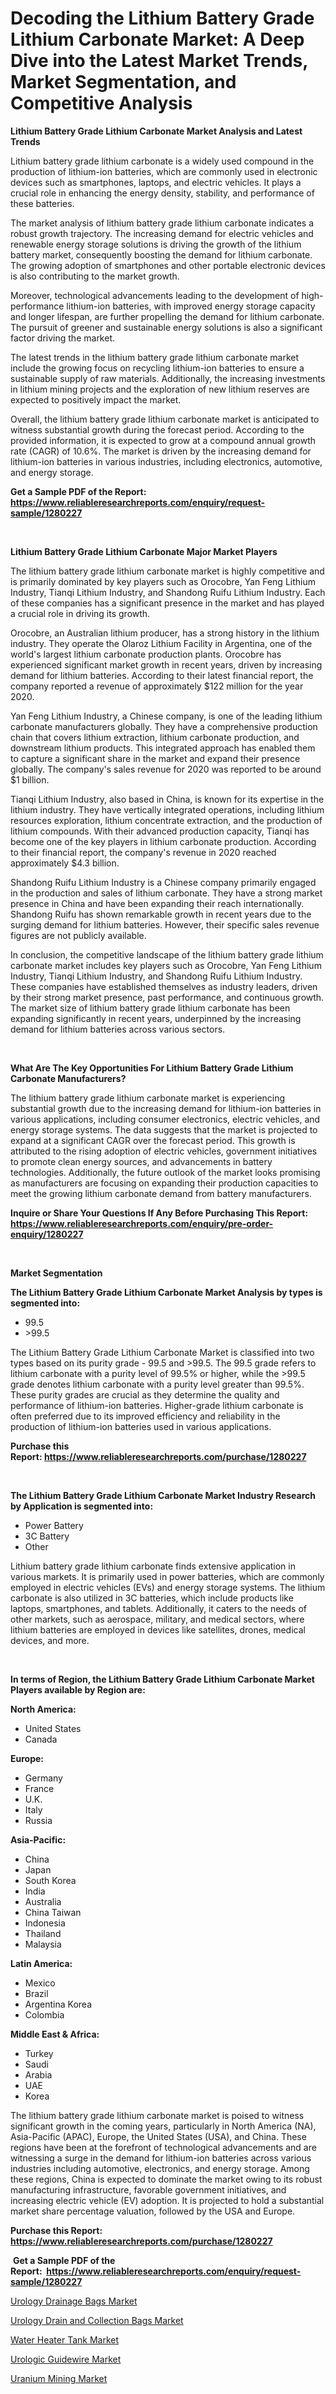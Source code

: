 <p><h1>Decoding the Lithium Battery Grade Lithium Carbonate Market: A Deep Dive into the Latest Market Trends, Market Segmentation, and Competitive Analysis</h1></p><p><strong>Lithium Battery Grade Lithium Carbonate Market Analysis and Latest Trends</strong></p>
<p><p>Lithium battery grade lithium carbonate is a widely used compound in the production of lithium-ion batteries, which are commonly used in electronic devices such as smartphones, laptops, and electric vehicles. It plays a crucial role in enhancing the energy density, stability, and performance of these batteries.</p><p>The market analysis of lithium battery grade lithium carbonate indicates a robust growth trajectory. The increasing demand for electric vehicles and renewable energy storage solutions is driving the growth of the lithium battery market, consequently boosting the demand for lithium carbonate. The growing adoption of smartphones and other portable electronic devices is also contributing to the market growth.</p><p>Moreover, technological advancements leading to the development of high-performance lithium-ion batteries, with improved energy storage capacity and longer lifespan, are further propelling the demand for lithium carbonate. The pursuit of greener and sustainable energy solutions is also a significant factor driving the market.</p><p>The latest trends in the lithium battery grade lithium carbonate market include the growing focus on recycling lithium-ion batteries to ensure a sustainable supply of raw materials. Additionally, the increasing investments in lithium mining projects and the exploration of new lithium reserves are expected to positively impact the market.</p><p>Overall, the lithium battery grade lithium carbonate market is anticipated to witness substantial growth during the forecast period. According to the provided information, it is expected to grow at a compound annual growth rate (CAGR) of 10.6%. The market is driven by the increasing demand for lithium-ion batteries in various industries, including electronics, automotive, and energy storage.</p></p>
<p><strong>Get a Sample PDF of the Report:&nbsp; <a href="https://www.reliableresearchreports.com/enquiry/request-sample/1280227">https://www.reliableresearchreports.com/enquiry/request-sample/1280227</a></strong></p>
<p>&nbsp;</p>
<p><strong>Lithium Battery Grade Lithium Carbonate Major Market Players</strong></p>
<p><p>The lithium battery grade lithium carbonate market is highly competitive and is primarily dominated by key players such as Orocobre, Yan Feng Lithium Industry, Tianqi Lithium Industry, and Shandong Ruifu Lithium Industry. Each of these companies has a significant presence in the market and has played a crucial role in driving its growth.</p><p>Orocobre, an Australian lithium producer, has a strong history in the lithium industry. They operate the Olaroz Lithium Facility in Argentina, one of the world's largest lithium carbonate production plants. Orocobre has experienced significant market growth in recent years, driven by increasing demand for lithium batteries. According to their latest financial report, the company reported a revenue of approximately $122 million for the year 2020.</p><p>Yan Feng Lithium Industry, a Chinese company, is one of the leading lithium carbonate manufacturers globally. They have a comprehensive production chain that covers lithium extraction, lithium carbonate production, and downstream lithium products. This integrated approach has enabled them to capture a significant share in the market and expand their presence globally. The company's sales revenue for 2020 was reported to be around $1 billion.</p><p>Tianqi Lithium Industry, also based in China, is known for its expertise in the lithium industry. They have vertically integrated operations, including lithium resources exploration, lithium concentrate extraction, and the production of lithium compounds. With their advanced production capacity, Tianqi has become one of the key players in lithium carbonate production. According to their financial report, the company's revenue in 2020 reached approximately $4.3 billion.</p><p>Shandong Ruifu Lithium Industry is a Chinese company primarily engaged in the production and sales of lithium carbonate. They have a strong market presence in China and have been expanding their reach internationally. Shandong Ruifu has shown remarkable growth in recent years due to the surging demand for lithium batteries. However, their specific sales revenue figures are not publicly available.</p><p>In conclusion, the competitive landscape of the lithium battery grade lithium carbonate market includes key players such as Orocobre, Yan Feng Lithium Industry, Tianqi Lithium Industry, and Shandong Ruifu Lithium Industry. These companies have established themselves as industry leaders, driven by their strong market presence, past performance, and continuous growth. The market size of lithium battery grade lithium carbonate has been expanding significantly in recent years, underpinned by the increasing demand for lithium batteries across various sectors.</p></p>
<p>&nbsp;</p>
<p><strong>What Are The Key Opportunities For Lithium Battery Grade Lithium Carbonate Manufacturers?</strong></p>
<p><p>The lithium battery grade lithium carbonate market is experiencing substantial growth due to the increasing demand for lithium-ion batteries in various applications, including consumer electronics, electric vehicles, and energy storage systems. The data suggests that the market is projected to expand at a significant CAGR over the forecast period. This growth is attributed to the rising adoption of electric vehicles, government initiatives to promote clean energy sources, and advancements in battery technologies. Additionally, the future outlook of the market looks promising as manufacturers are focusing on expanding their production capacities to meet the growing lithium carbonate demand from battery manufacturers.</p></p>
<p><strong>Inquire or Share Your Questions If Any Before Purchasing This Report: <a href="https://www.reliableresearchreports.com/enquiry/pre-order-enquiry/1280227">https://www.reliableresearchreports.com/enquiry/pre-order-enquiry/1280227</a></strong></p>
<p>&nbsp;</p>
<p><strong>Market Segmentation</strong></p>
<p><strong>The Lithium Battery Grade Lithium Carbonate Market Analysis by types is segmented into:</strong></p>
<p><ul><li>99.5</li><li>>99.5</li></ul></p>
<p><p>The Lithium Battery Grade Lithium Carbonate Market is classified into two types based on its purity grade - 99.5 and >99.5. The 99.5 grade refers to lithium carbonate with a purity level of 99.5% or higher, while the >99.5 grade denotes lithium carbonate with a purity level greater than 99.5%. These purity grades are crucial as they determine the quality and performance of lithium-ion batteries. Higher-grade lithium carbonate is often preferred due to its improved efficiency and reliability in the production of lithium-ion batteries used in various applications.</p></p>
<p><strong>Purchase this Report:&nbsp;<a href="https://www.reliableresearchreports.com/purchase/1280227">https://www.reliableresearchreports.com/purchase/1280227</a></strong></p>
<p>&nbsp;</p>
<p><strong>The Lithium Battery Grade Lithium Carbonate Market Industry Research by Application is segmented into:</strong></p>
<p><ul><li>Power Battery</li><li>3C Battery</li><li>Other</li></ul></p>
<p><p>Lithium battery grade lithium carbonate finds extensive application in various markets. It is primarily used in power batteries, which are commonly employed in electric vehicles (EVs) and energy storage systems. The lithium carbonate is also utilized in 3C batteries, which include products like laptops, smartphones, and tablets. Additionally, it caters to the needs of other markets, such as aerospace, military, and medical sectors, where lithium batteries are employed in devices like satellites, drones, medical devices, and more.</p></p>
<p>&nbsp;</p>
<p><strong>In terms of Region, the Lithium Battery Grade Lithium Carbonate Market Players available by Region are:</strong></p>
<p>
    <p> <strong> North America: </strong>
        <ul>
            <li>United States</li>
            <li>Canada</li>
        </ul>
        </p> 
    <p> <strong> Europe: </strong>
        <ul>
            <li>Germany</li>
            <li>France</li>
            <li>U.K.</li>
            <li>Italy</li>
            <li>Russia</li>
        </ul>
        </p> 
    <p> <strong> Asia-Pacific: </strong>
        <ul>
            <li>China</li>
            <li>Japan</li>
            <li>South Korea</li>
            <li>India</li>
            <li>Australia</li>
            <li>China Taiwan</li>
            <li>Indonesia</li>
            <li>Thailand</li>
            <li>Malaysia</li>
        </ul>
        </p> 
    <p> <strong> Latin America: </strong>
        <ul>
            <li>Mexico</li>
            <li>Brazil</li>
            <li>Argentina Korea</li>
            <li>Colombia</li>
        </ul>
        </p> 
    <p> <strong> Middle East & Africa: </strong>
        <ul>
            <li>Turkey</li>
            <li>Saudi</li>
            <li>Arabia</li>
            <li>UAE</li>
            <li>Korea</li>
        </ul>
    </p>
    </p>
<p><p>The lithium battery grade lithium carbonate market is poised to witness significant growth in the coming years, particularly in North America (NA), Asia-Pacific (APAC), Europe, the United States (USA), and China. These regions have been at the forefront of technological advancements and are witnessing a surge in the demand for lithium-ion batteries across various industries including automotive, electronics, and energy storage. Among these regions, China is expected to dominate the market owing to its robust manufacturing infrastructure, favorable government initiatives, and increasing electric vehicle (EV) adoption. It is projected to hold a substantial market share percentage valuation, followed by the USA and Europe.</p></p>
<p><strong>Purchase this Report: <a href="https://www.reliableresearchreports.com/purchase/1280227">https://www.reliableresearchreports.com/purchase/1280227</a></strong></p>
<p>&nbsp;<strong>Get a Sample PDF of the Report:&nbsp;&nbsp;<a href="https://www.reliableresearchreports.com/enquiry/request-sample/1280227">https://www.reliableresearchreports.com/enquiry/request-sample/1280227</a></strong></p>
<p><strong></strong></p>
<p><p><a href="https://www.linkedin.com/pulse/urology-drainage-bags-market-challenges-opportunities-growth/">Urology Drainage Bags Market</a></p><p><a href="https://www.linkedin.com/pulse/urology-drain-collection-bags-market-research-report-provides/">Urology Drain and Collection Bags Market</a></p><p><a href="https://medium.com/@tonikuhic/water-heater-tank-market-size-growth-forecast-2023-2030-4a4773bc9595">Water Heater Tank Market</a></p><p><a href="https://www.linkedin.com/pulse/urologic-guidewire-market-size-share-global-analysis-report/">Urologic Guidewire Market</a></p><p><a href="https://medium.com/@bulk.cream.roll/uranium-mining-market-size-growth-forecast-2023-2030-c3a0a092e064">Uranium Mining Market</a></p></p>